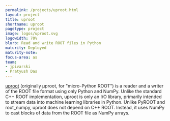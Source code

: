 ```yaml
---
permalink: /projects/uproot.html
layout: project
title: uproot
shortname: uproot
pagetype: project
image: logos/uproot.svg
logowidth: 70%
blurb: Read and write ROOT files in Python
maturity: Deployed
maturity-note:
focus-area: as
team:
- jpivarski
- Pratyush Das
---
```


[uproot](https://github.com/scikit-hep/uproot4)
(originally μproot, for "micro-Python ROOT") is a reader and a writer of the ROOT file format using only Python and NumPy. Unlike the standard C++ ROOT implementation, uproot is only an I/O library, primarily intended to stream data into machine learning libraries in Python. Unlike PyROOT and root_numpy, uproot does not depend on C++ ROOT. Instead, it uses NumPy to cast blocks of data from the ROOT file as NumPy arrays.
